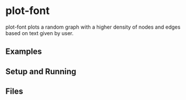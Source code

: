 # plot-font

plot-font plots a random graph with a higher density of nodes and edges based on text given by user. 

## Examples



## Setup and Running

## Files

